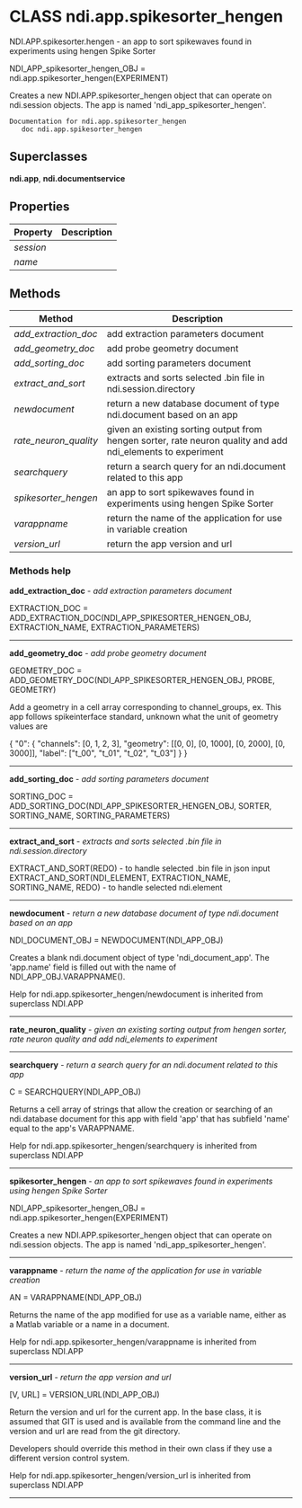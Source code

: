 # CLASS ndi.app.spikesorter_hengen

  NDI.APP.spikesorter.hengen - an app to sort spikewaves found in experiments using hengen Spike Sorter
 
  NDI_APP_spikesorter_hengen_OBJ = ndi.app.spikesorter_hengen(EXPERIMENT)
 
  Creates a new NDI.APP.spikesorter_hengen object that can operate on
  ndi.session objects. The app is named 'ndi_app_spikesorter_hengen'.

    Documentation for ndi.app.spikesorter_hengen
       doc ndi.app.spikesorter_hengen

## Superclasses
**ndi.app**, **ndi.documentservice**

## Properties

| Property | Description |
| --- | --- |
| *session* |  |
| *name* |  |


## Methods 

| Method | Description |
| --- | --- |
| *add_extraction_doc* | add extraction parameters document |
| *add_geometry_doc* | add probe geometry document |
| *add_sorting_doc* | add sorting parameters document |
| *extract_and_sort* | extracts and sorts selected .bin file in ndi.session.directory |
| *newdocument* | return a new database document of type ndi.document based on an app |
| *rate_neuron_quality* | given an existing sorting output from hengen sorter, rate neuron quality and add ndi_elements to experiment |
| *searchquery* | return a search query for an ndi.document related to this app |
| *spikesorter_hengen* | an app to sort spikewaves found in experiments using hengen Spike Sorter |
| *varappname* | return the name of the application for use in variable creation |
| *version_url* | return the app version and url |


### Methods help 

**add_extraction_doc** - *add extraction parameters document*

EXTRACTION_DOC = ADD_EXTRACTION_DOC(NDI_APP_SPIKESORTER_HENGEN_OBJ, EXTRACTION_NAME, EXTRACTION_PARAMETERS)


---

**add_geometry_doc** - *add probe geometry document*

GEOMETRY_DOC = ADD_GEOMETRY_DOC(NDI_APP_SPIKESORTER_HENGEN_OBJ, PROBE, GEOMETRY)
 
  Add a geometry in a cell array corresponding to channel_groups, ex.
  This app follows spikeinterface standard, unknown what the unit of geometry values are
  
  {
  	"0": {
  		"channels": [0, 1, 2, 3],
  		"geometry": [[0, 0], [0, 1000], [0, 2000], [0, 3000]],
  		"label": ["t_00", "t_01", "t_02", "t_03"]
  	}
  }


---

**add_sorting_doc** - *add sorting parameters document*

SORTING_DOC = ADD_SORTING_DOC(NDI_APP_SPIKESORTER_HENGEN_OBJ, SORTER, SORTING_NAME, SORTING_PARAMETERS)


---

**extract_and_sort** - *extracts and sorts selected .bin file in ndi.session.directory*

EXTRACT_AND_SORT(REDO) - to handle selected .bin file in json input
  EXTRACT_AND_SORT(NDI_ELEMENT, EXTRACTION_NAME, SORTING_NAME, REDO) - to handle selected ndi.element


---

**newdocument** - *return a new database document of type ndi.document based on an app*

NDI_DOCUMENT_OBJ = NEWDOCUMENT(NDI_APP_OBJ)
 
  Creates a blank ndi.document object of type 'ndi_document_app'. The 'app.name' field
  is filled out with the name of NDI_APP_OBJ.VARAPPNAME().

Help for ndi.app.spikesorter_hengen/newdocument is inherited from superclass NDI.APP


---

**rate_neuron_quality** - *given an existing sorting output from hengen sorter, rate neuron quality and add ndi_elements to experiment*




---

**searchquery** - *return a search query for an ndi.document related to this app*

C = SEARCHQUERY(NDI_APP_OBJ)
 
  Returns a cell array of strings that allow the creation or searching of an
  ndi.database document for this app with field 'app' that has subfield 'name' equal
  to the app's VARAPPNAME.

Help for ndi.app.spikesorter_hengen/searchquery is inherited from superclass NDI.APP


---

**spikesorter_hengen** - *an app to sort spikewaves found in experiments using hengen Spike Sorter*

NDI_APP_spikesorter_hengen_OBJ = ndi.app.spikesorter_hengen(EXPERIMENT)
 
  Creates a new NDI.APP.spikesorter_hengen object that can operate on
  ndi.session objects. The app is named 'ndi_app_spikesorter_hengen'.


---

**varappname** - *return the name of the application for use in variable creation*

AN = VARAPPNAME(NDI_APP_OBJ)
 
  Returns the name of the app modified for use as a variable name, either as
  a Matlab variable or a name in a document.

Help for ndi.app.spikesorter_hengen/varappname is inherited from superclass NDI.APP


---

**version_url** - *return the app version and url*

[V, URL] = VERSION_URL(NDI_APP_OBJ)
 
  Return the version and url for the current app. In the base class,
  it is assumed that GIT is used and is available from the command line
  and the version and url are read from the git directory.
 
  Developers should override this method in their own class if they use a 
  different version control system.

Help for ndi.app.spikesorter_hengen/version_url is inherited from superclass NDI.APP


---

